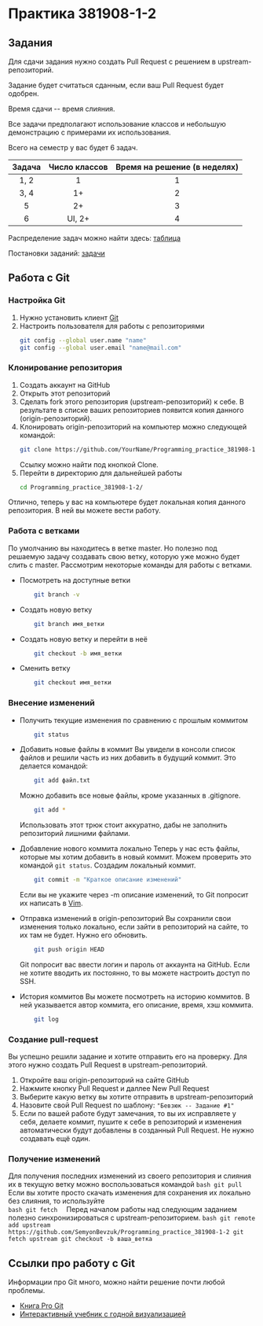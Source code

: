 # Практика 381908-1-2
## Задания
Для сдачи задания нужно создать Pull Request с решением в upstream-репозиторий.

Задание будет считаться сданным, если ваш Pull Request будет одобрен.

Время сдачи -- время слияния.

Все задачи предполагают использование классов и небольшую демонстрацию с примерами их использования.

Всего на семестр у вас будет 6 задач. 

| Задача 	| Число классов 	| Время на решение (в неделях) 	|
|:------:	|:-------------:	|:----------------------------:	|
|  1, 2  	|       1       	|               1              	|
|  3, 4  	|       1+      	|               2              	|
|    5   	|       2+      	|               3              	|
|    6   	|     UI, 2+    	|               4              	|

Распределение задач можно найти здесь: [таблица](https://docs.google.com/spreadsheets/d/1KRfV4ydr0sxQcUaSl-PW_Vm9AKXQ5_1kCoj6ITggR5Q/edit#gid=1488127654)

Постановки заданий: [задачи](https://github.com/SemyonBevzuk/Programming_practice_381908-1-2/tree/master/Tasks)

## Работа с Git
### Настройка Git
1. Нужно установить клиент [Git](https://git-scm.com/downloads)
2. Настроить пользователя для работы с репозиториями
    ```bash
    git config --global user.name "name"
    git config --global user.email "name@mail.com"
    ```
### Клонирование репозитория
1. Создать аккаунт на GitHub
2. Открыть этот репозиторий
3. Сделать fork этого репозитория (upstream-репозиторий) к себе. В результате в списке ваших репозиториев появится копия данного (origin-репозиторий).
4. Клонировать origin-репозиторий на компьютер можно следующей командой:
    ```bash
    git clone https://github.com/YourName/Programming_practice_381908-1-2.git
    ```
    Ссылку можно найти под кнопкой Clone.
5. Перейти в директорию для дальнейшей работы
    ```bash
    cd Programming_practice_381908-1-2/
    ```
Отлично, теперь у вас на компьютере будет локальная копия данного репозитория. В ней вы можете вести работу.

### Работа с ветками
По умолчанию вы находитесь в ветке master. Но полезно под решаемую задачу создавать свою ветку, которую уже можно будет слить с master. Рассмотрим некоторые команды для работы с ветками.
* Посмотреть на доступные ветки
    ```bash
        git branch -v
    ```
* Создать новую ветку
    ```bash
        git branch имя_ветки
    ```
* Создать новую ветку и перейти в неё
    ```bash
        git checkout -b имя_ветки
    ```
* Сменить ветку
    ```bash
        git checkout имя_ветки
    ```

### Внесение изменений
* Получить текущие изменения по сравнению с прошлым коммитом
    ```bash
        git status
    ```

* Добавить новые файлы в коммит
    Вы увидели в консоли список файлов и решили часть из них добавить в будущий коммит. Это делается командой:
    ```bash
        git add файл.txt
    ```
    Можно добавить все новые файлы, кроме указанных в .gitignore.
    ```bash
        git add *
    ```
    Использовать этот трюк стоит аккуратно, дабы не заполнить репозиторий лишними файлами.

* Добавление нового коммита локально
    Теперь у нас есть файлы, которые мы хотим добавить в новый коммит. Можем проверить это командой `git status`. Создадим локальный коммит.
    ```bash
        git commit -m "Краткое описание изменений"
    ```
    Если вы не укажите через -m описание изменений, то Git попросит их написать в [Vim](https://stackoverflow.com/questions/11828270/how-do-i-exit-the-vim-editor).

* Отправка изменений в origin-репозиторий
    Вы сохранили свои изменения только локально, если зайти в репозиторий на сайте, то их там не будет. Нужно его обновить.
    ```bash
        git push origin HEAD
    ```
    Git попросит вас ввести логин и пароль от аккаунта на GitHub. Если не хотите вводить их постоянно, то вы можете настроить доступ по SSH.

* История коммитов
    Вы можете посмотреть на историю коммитов. В ней указывается автор коммита, его описание, время, хэш коммита.
    ```bash
        git log
    ```

### Создание pull-request
Вы успешно решили задание и хотите отправить его на проверку. Для этого нужно создать Pull Request в upstream-репозиторий.
1. Откройте ваш origin-репозиторий на сайте GitHub
2. Нажмите кнопку Pull Request и даллее  New Pull Request
3. Выберите какую ветку вы хотите отправить в upstream-репозиторий
4. Назовите свой Pull Request по шаблону: 
    ` "Бевзюк -- Задание #1" `
5. Если по вашей работе будут замечания, то вы их исправляете у себя, делаете коммит, пушите к себе в репозиторий и изменения автоматически будут добавлены в созданный Pull Request. Не нужно создавать ещё один.

### Получение изменений
Для получения последних изменений из своего репозитория и слияния их в текущую ветку можно воспользоваться командой
    ```bash
        git pull
    ```
Если вы хотите просто скачать изменения для сохранения их локально без слияния, то используйте  
    ```bash
        git fetch 
    ```
Перед началом работы над следующим заданием полезно синхронизироваться с upstream-репозиторием.
    ```bash
        git remote add upstream https://github.com/SemyonBevzuk/Programming_practice_381908-1-2
        git fetch upstream
        git checkout -b ваша_ветка
    ```

## Ссылки про работу с Git
Информации про Git много, можно найти решение почти любой проблемы.
* [Книга Pro Git](https://git-scm.com/book/ru/v2)
* [Интерактивный учебник с годной визуализацией](https://learngitbranching.js.org/)
